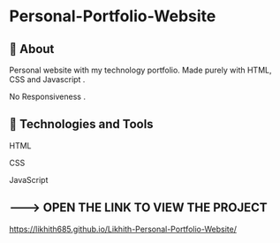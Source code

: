 # Personal-Portfolio-Website
🔖 About
-----------
Personal website with my technology portfolio. Made purely with HTML, CSS and Javascript .

No Responsiveness .

🚀 Technologies and Tools
----------------------------
HTML

CSS

JavaScript

---> OPEN THE LINK TO VIEW THE PROJECT
-------------------------------------------

https://likhith685.github.io/Likhith-Personal-Portfolio-Website/
